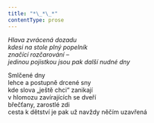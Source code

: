 ```yaml
---
title: "*\_*\_*"
contentType: prose
---
```


_Hlava zvrácená dozadu  
kdesi na stole plný popelník  
značící rozčarování –  
jedinou pojistkou jsou pak další nudné dny_

Smlčené dny  
lehce a postupně drcené sny  
kde slova „ještě chci“ zanikají  
v hlomozu zavírajících se dveří  
břečťany, zarostlé zdi  
cesta k dětství je pak už navždy něčím uzavřená
